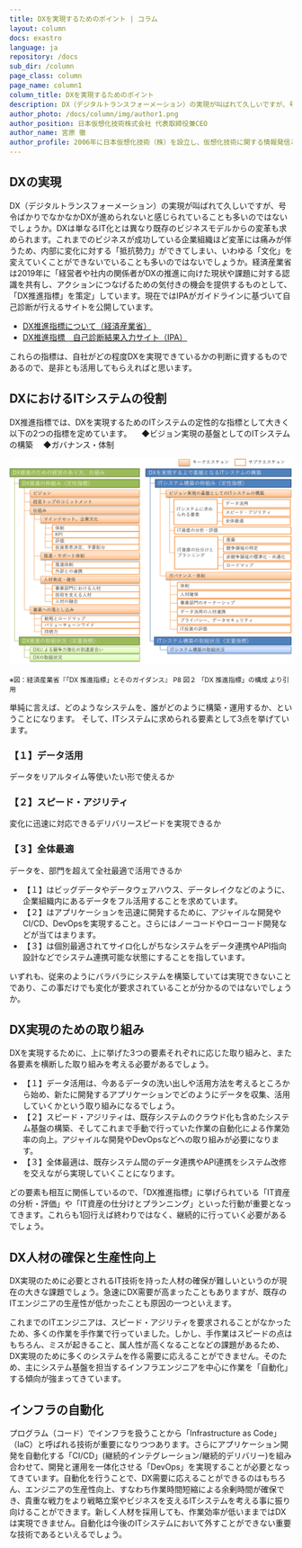 ```yaml
---
title: DXを実現するためのポイント | コラム
layout: column
docs: exastro
language: ja
repository: /docs
sub_dir: /column
page_class: column
page_name: column1
column_title: DXを実現するためのポイント
description: DX（デジタルトランスフォーメーション）の実現が叫ばれて久しいですが、号令ばかりでなかなかDXが進められないと感じられていることも多いのではないでしょうか。DXは単なるIT化とは異なり既存のビジネスモデルからの変革も求められます。
author_photo: /docs/column/img/author1.png
author_position: 日本仮想化技術株式会社 代表取締役兼CEO
author_name: 宮原 徹
author_profile: 2006年に日本仮想化技術（株）を設立し、仮想化技術に関する情報発信とコンサルティングを行う。現在は自動化、CI/CD・DevOpsなどの活用について調査・研究を行っている。
---
```

## DXの実現

DX（デジタルトランスフォーメーション）の実現が叫ばれて久しいですが、号令ばかりでなかなかDXが進められないと感じられていることも多いのではないでしょうか。DXは単なるIT化とは異なり既存のビジネスモデルからの変革も求められます。これまでのビジネスが成功している企業組織ほど変革には痛みが伴うため、内部に変化に対する「抵抗勢力」ができてしまい、いわゆる「文化」を変えていくことができないでいることも多いのではないでしょうか。経済産業省は2019年に「経営者や社内の関係者がDXの推進に向けた現状や課題に対する認識を共有し、アクションにつなげるための気付きの機会を提供するものとして、「DX推進指標」を策定」しています。現在ではIPAがガイドラインに基づいて自己診断が行えるサイトを公開しています。

- <a href="https://www.meti.go.jp/press/2019/07/20190731003/20190731003.html" target="_blank">DX推進指標について（経済産業省）</a>
- <a href="https://www.ipa.go.jp/ikc/info/dxpi.html" target="_blank">DX推進指標　自己診断結果入力サイト（IPA）</a>

これらの指標は、自社がどの程度DXを実現できているかの判断に資するものであるので、是非とも活用してもらえればと思います。

## DXにおけるITシステムの役割

DX推進指標では、DXを実現するためのITシステムの定性的な指標として大きく以下の2つの指標を定めています。
　◆ビジョン実現の基盤としてのITシステムの構築
　◆ガバナンス・体制

<img src="img/img_column1.png" alt="「DX 推進指標」の構成">

<small>※図：経済産業省『「DX 推進指標」とそのガイダンス』 P8 図２ 「DX 推進指標」の構成 より引用</small>

単純に言えば、どのようなシステムを、誰がどのように構築・運用するか、ということになります。
そして、ITシステムに求められる要素として3点を挙げています。

### 【１】データ活用

データをリアルタイム等使いたい形で使えるか

### 【２】スピード・アジリティ

変化に迅速に対応できるデリバリースピードを実現できるか

### 【３】全体最適

データを、部門を超えて全社最適で活用できるか

- 【１】はビッグデータやデータウェアハウス、データレイクなどのように、企業組織内にあるデータをフル活用することを求めています。
- 【２】はアプリケーションを迅速に開発するために、アジャイルな開発やCI/CD、DevOpsを実現すること。さらにはノーコードやローコード開発などが当てはまります。
- 【３】は個別最適されてサイロ化しがちなシステムをデータ連携やAPI指向設計などでシステム連携可能な状態にすることを指しています。

いずれも、従来のようにバラバラにシステムを構築していては実現できないことであり、この事だけでも変化が要求されていることが分かるのではないでしょうか。

## DX実現のための取り組み

DXを実現するために、上に挙げた3つの要素それぞれに応じた取り組みと、また各要素を横断した取り組みを考える必要があるでしょう。

- 【１】データ活用は、今あるデータの洗い出しや活用方法を考えるところから始め、新たに開発するアプリケーションでどのようにデータを収集、活用していくかという取り組みになるでしょう。
- 【２】スピード・アジリティは、既存システムのクラウド化も含めたシステム基盤の構築、そしてこれまで手動で行っていた作業の自動化による作業効率の向上。アジャイルな開発やDevOpsなどへの取り組みが必要になります。
- 【３】全体最適は、既存システム間のデータ連携やAPI連携をシステム改修を交えながら実現していくことになります。

どの要素も相互に関係しているので、「DX推進指標」に挙げられている「IT資産の分析・評価」や「IT資産の仕分けとプランニング」といった行動が重要となってきます。これらも1回行えば終わりではなく、継続的に行っていく必要があるでしょう。

## DX人材の確保と生産性向上

DX実現のために必要とされるIT技術を持った人材の確保が難しいというのが現在の大きな課題でしょう。急速にDX需要が高まったこともありますが、既存のITエンジニアの生産性が低かったことも原因の一つといえます。

これまでのITエンジニアは、スピード・アジリティを要求されることがなかったため、多くの作業を手作業で行っていました。しかし、手作業はスピードの点はもちろん、ミスが起きること、属人性が高くなることなどの課題があるため、DX実現のために多くのシステムを作る需要に応えることができません。そのため、主にシステム基盤を担当するインフラエンジニアを中心に作業を「自動化」する傾向が強まってきています。

## インフラの自動化

プログラム（コード）でインフラを扱うことから「Infrastructure as Code」（IaC）と呼ばれる技術が重要になりつつあります。さらにアプリケーション開発を自動化する「CI/CD」(継続的インテグレーション/継続的デリバリー)を組み合わせて、開発と運用を一体化させる「DevOps」を実現することが必要となってきています。自動化を行うことで、DX需要に応えることができるのはもちろん、エンジニアの生産性向上、すなわち作業時間短縮による余剰時間が確保でき、貴重な戦力をより戦略立案やビジネスを支えるITシステムを考える事に振り向けることができます。新しく人材を採用しても、作業効率が低いままではDXは実現できません。自動化は今後のITシステムにおいて外すことができない重要な技術であるといえるでしょう。